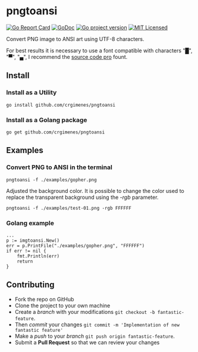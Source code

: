 # pngtoansi

[![Go Report Card](https://goreportcard.com/badge/github.com/crgimenes/pngtoansi)](https://goreportcard.com/report/github.com/crgimenes/pngtoansi)
[![GoDoc](https://godoc.org/github.com/crgimenes/pngtoansi/pngtoansi?status.png)](https://godoc.org/github.com/crgimenes/pngtoansi/pngtoansi)
[![Go project version](https://badge.fury.io/go/github.com%2Fcrgimenes%2Fpngtogo.svg)](https://badge.fury.io/go/github.com%2Fcrgimenes%2Fpngtoansi)
[![MIT Licensed](https://img.shields.io/badge/license-MIT-green.svg)](https://tldrlegal.com/license/mit-license)

Convert PNG image to ANSI art using UTF-8 characters.


For best results it is necessary to use a font compatible with characters "█", "▀", "▄", I recommend the [source code pro](https://github.com/adobe-fonts/source-code-pro) fount.


## Install

### Install as a Utility

```console
go install github.com/crgimenes/pngtoansi
```

### Install as a Golang package

```console
go get github.com/crgimenes/pngtoansi
```

## Examples

### Convert PNG to ANSI in the terminal

```console
pngtoansi -f ./examples/gopher.png
```

Adjusted the background color. It is possible to change the color used to replace the transparent background using the *-rgb* parameter.

```console
pngtoansi -f ./examples/test-01.png -rgb FFFFFF
```

### Golang example

```golang
...
p := imgtoansi.New()
err = p.PrintFile("./examples/gopher.png", "FFFFFF")
if err != nil {
	fmt.Println(err)
	return
}
```

## Contributing

- Fork the repo on GitHub
- Clone the project to your own machine
- Create a *branch* with your modifications `git checkout -b fantastic-feature`.
- Then _commit_ your changes `git commit -m 'Implementation of new fantastic feature'`
- Make a _push_ to your _branch_ `git push origin fantastic-feature`.
- Submit a **Pull Request** so that we can review your changes

